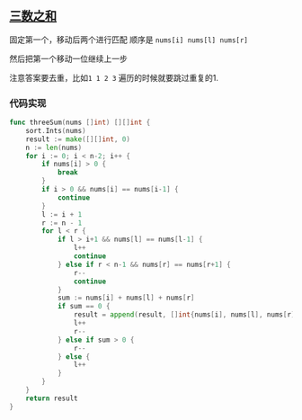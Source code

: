 ## [三数之和](https://leetcode-cn.com/problems/3sum/)

固定第一个，移动后两个进行匹配 顺序是 `nums[i] nums[l] nums[r]`  

然后把第一个移动一位继续上一步

注意答案要去重，比如`1 1 2 3` 遍历的时候就要跳过重复的1. 



### 代码实现

```go
func threeSum(nums []int) [][]int {
	sort.Ints(nums)
	result := make([][]int, 0)
	n := len(nums)
	for i := 0; i < n-2; i++ {
		if nums[i] > 0 {
			break
		}
		if i > 0 && nums[i] == nums[i-1] {
			continue
		}
		l := i + 1
		r := n - 1
		for l < r {
			if l > i+1 && nums[l] == nums[l-1] {
				l++
				continue
			} else if r < n-1 && nums[r] == nums[r+1] {
				r--
				continue
			}
			sum := nums[i] + nums[l] + nums[r]
			if sum == 0 {
				result = append(result, []int{nums[i], nums[l], nums[r]})
				l++
				r--
			} else if sum > 0 {
				r--
			} else {
				l++
			}
		}
	}
	return result
}
```

